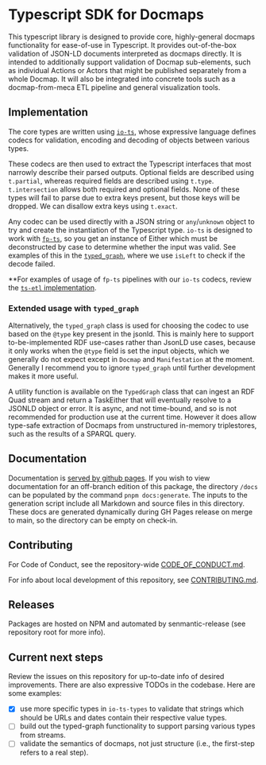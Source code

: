 # Typescript SDK for Docmaps

This typescript library is designed to provide core, highly-general docmaps
functionality for ease-of-use in Typescript. It provides out-of-the-box
validation of JSON-LD documents interpreted as docmaps directly. It is intended
to additionally support validation of Docmap sub-elements, such as individual
Actions or Actors that might be published separately from a whole Docmap. It
will also be integrated into concrete tools such as a docmap-from-meca ETL pipeline
and general visualization tools.

## Implementation

The core types are written using [`io-ts`](https://github.com/gcanti/io-ts), whose
expressive language defines codecs for validation, encoding and decoding of objects
between various types.

These codecs are then used to extract the Typescript interfaces that most narrowly
describe their parsed outputs. Optional fields are described using `t.partial`, whereas
required fields are described using `t.type`. `t.intersection` allows both required and
optional fields. None of these types will fail to parse due to extra keys present, but those
keys will be dropped. We can disallow extra keys using `t.exact`.

Any codec can be used directly with a JSON string or `any`/`unknown` object to try and
create the instantiation of the Typescript type. `io-ts` is designed to work with
[`fp-ts`](https://github.com/gcanti/fp-ts), so you get an instance of Either which must
be deconstructed by case to determine whether the input was valid. See examples of this
in the [`typed_graph`](https://github.com/Docmaps-Project/docmaps/blob/main/packages/sdk/src/typed_graph.ts),
where we use `isLeft` to check if the decode failed.

**For examples of usage of `fp-ts` pipelines with our `io-ts` codecs, review the
[`ts-etl` implementation](https://github.com/Docmaps-Project/docmaps/blob/main/packages/ts-etl/src/plugins/crossref/api.ts).

### Extended usage with `typed_graph`

Alternatively, the `typed_graph` class is used for choosing the codec to use based on the
`@type` key present in the jsonld. This is mainly here to support to-be-implemented RDF
use-cases rather than JsonLD use cases, because it only works when the `@type` field is set
the input objects, which we generally do not expect except in `Docmap` and `Manifestation`
at the moment. Generally I recommend you to ignore `typed_graph` until further development
makes it more useful.

A utility function is available on the `TypedGraph` class that can ingest an RDF Quad stream
and return a TaskEither that will eventually resolve to a JSONLD object or error. It is async,
and not time-bound, and so is not recommended for production use at the current time. However
it does allow type-safe extraction of Docmaps from unstructured in-memory triplestores, such
as the results of a SPARQL query.

## Documentation

Documentation is [served by github pages](https://docmaps-project.github.io/docmaps/docmaps-sdk/index.html).
If you wish to view documentation for an off-branch edition of this package, the directory `/docs`
can be populated by the command `pnpm docs:generate`. The inputs to the
generation script include all Markdown and source files in this directory. These docs are generated
dynamically during GH Pages release on merge to main, so the directory can be empty on check-in.

## Contributing

For Code of Conduct, see the repository-wide
[CODE_OF_CONDUCT.md](https://github.com/Docmaps-Project/docmaps/blob/main/CODE_OF_CONDUCT.md).

For info about local development of this repository, see
[CONTRIBUTING.md](https://github.com/Docmaps-Project/docmaps/blob/main/packages/sdk/CONTRIBUTING.md).

## Releases

Packages are hosted on NPM and automated by senmantic-release (see repository root for more info).

## Current next steps

Review the issues on this repository for up-to-date info of desired improvements.
There are also expressive TODOs in the codebase.
Here are some examples:

- [x] use more specific types in `io-ts-types` to validate that strings which should
be URLs and dates contain their respective value types.
- [ ] build out the typed-graph functionality to support parsing various types from streams.
- [ ] validate the semantics of docmaps, not just structure (i.e., the first-step refers to a real step).
